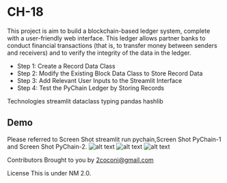# CH-18
This project is aim to build a blockchain-based ledger system, complete with a user-friendly web interface. 
This ledger allows partner banks to conduct financial transactions (that is, to transfer money between senders and receivers) and to verify the integrity of the data in the ledger.

* Step 1: Create a Record Data Class
* Step 2: Modify the Existing Block Data Class to Store Record Data
* Step 3: Add Relevant User Inputs to the Streamlit Interface
* Step 4: Test the PyChain Ledger by Storing Records


Technologies
streamlit
dataclass
typing
pandas
hashlib

## Demo
Please referred to Screen Shot streamlit run pychain,Screen Shot PyChain-1 and Screen Shot PyChain-2.
![alt text](https://github.com/2coconi/CH-18/blob/main/Screen%20Shot%20PyChain-1.png?raw=true)
![alt text](https://github.com/2coconi/CH-18/blob/main/Screen%20Shot%20PyChain-2.png?raw=true)
![alt text](https://github.com/2coconi/CH-18/blob/main/Screen%20Shot%20streamlit%20run%20pychain.png?raw=true)

Contributors
Brought to you by 2coconi@gmail.com

License
This is under NM 2.0.
